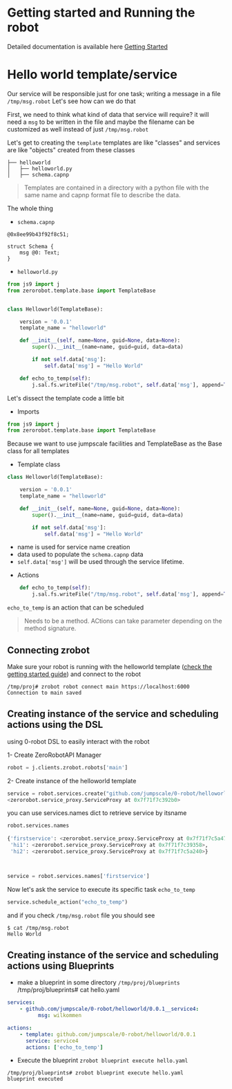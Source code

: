 # Getting started and Running the robot

Detailed documentation is available here [Getting Started](getting_started.md)



# Hello world template/service

Our service will be responsible just for one task; writing a message in a file `/tmp/msg.robot`
Let's see how can we do that

First, we need to think what kind of data that service will require? it will need a `msg` to be written in the file and maybe the filename can be customized as well instead of just `/tmp/msg.robot`

Let's get to creating the `template` templates are like "classes" and services are like "objects" created from these classes

```
├── helloworld
│   ├── helloworld.py
│   ├── schema.capnp
```
> Templates are contained in a directory with a python file with the same name and capnp format file to describe the data.


The whole thing
- `schema.capnp`
```capnp
@0x8ee99b43f92f8c51;

struct Schema {
    msg @0: Text;
}
```
> 

- `helloworld.py`
```python
from js9 import j
from zerorobot.template.base import TemplateBase


class Helloworld(TemplateBase):

    version = '0.0.1'
    template_name = "helloworld"

    def __init__(self, name=None, guid=None, data=None):
        super().__init__(name=name, guid=guid, data=data)

        if not self.data['msg']:
            self.data['msg'] = "Hello World"

    def echo_to_temp(self):
        j.sal.fs.writeFile("/tmp/msg.robot", self.data['msg'], append=True)
```

Let's dissect the template code a little bit

* Imports
```python
from js9 import j
from zerorobot.template.base import TemplateBase
```
Because we want to use jumpscale facilities and TemplateBase as the Base class for all templates

* Template class
```python
class Helloworld(TemplateBase):

    version = '0.0.1'
    template_name = "helloworld"

    def __init__(self, name=None, guid=None, data=None):
        super().__init__(name=name, guid=guid, data=data)

        if not self.data['msg']:
            self.data['msg'] = "Hello World"

``` 
- name is used for service name creation
- data used to populate the `schema.capnp` data
- `self.data['msg']` will be used through the service lifetime.


* Actions
```python
    def echo_to_temp(self):
        j.sal.fs.writeFile("/tmp/msg.robot", self.data['msg'], append=True)
```
`echo_to_temp` is an action that can be scheduled
> Needs to be a method.
> ACtions can take parameter depending on the method signature.

## Connecting zrobot

Make sure your robot is running with the helloworld template ([check the getting started guide](getting_started.md)) and connect to the robot
```
/tmp/proj# zrobot robot connect main https://localhost:6000
Connection to main saved

```

## Creating instance of the service and scheduling actions using the DSL

using 0-robot DSL to easily interact with the robot

1- Create ZeroRobotAPI Manager
```python
robot = j.clients.zrobot.robots['main']
```
2- Create instance of the helloworld template
```python
service = robot.services.create("github.com/jumpscale/0-robot/helloworld/0.0.1", "firstservice")
<zerorobot.service_proxy.ServiceProxy at 0x7f71f7c392b0>
```

you can use services.names dict to retrieve service by itsname
```python
robot.services.names
 
{'firstservice': <zerorobot.service_proxy.ServiceProxy at 0x7f71f7c5a470>,
 'hi1': <zerorobot.service_proxy.ServiceProxy at 0x7f71f7c39358>,
 'hi2': <zerorobot.service_proxy.ServiceProxy at 0x7f71f7c5a240>}



service = robot.services.names['firstservice']
```

Now let's ask the service to execute its specific task `echo_to_temp`
```python
service.schedule_action("echo_to_temp")
```

and if you check `/tmp/msg.robot` file you should see
```
$ cat /tmp/msg.robot
Hello World
```

## Creating instance of the service and scheduling actions using Blueprints
 
* make a blueprint in some directory  `/tmp/proj/blueprints`
/tmp/proj/blueprints# cat hello.yaml 
```yaml
services:
    - github.com/jumpscale/0-robot/helloworld/0.0.1__service4:
          msg: wilkommen

actions:
    - template: github.com/jumpscale/0-robot/helloworld/0.0.1
      service: service4
      actions: ['echo_to_temp']

```

* Execute the blueprint
`zrobot blueprint execute hello.yaml`

```shell
/tmp/proj/blueprints# zrobot blueprint execute hello.yaml 
blueprint executed

```

